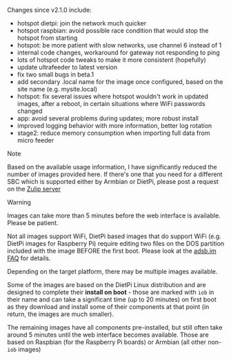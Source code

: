 Changes since v2.1.0 include:
- hotspot dietpi: join the network much quicker
- hotspot raspbian: avoid possible race condition that would stop the hotspot from starting
- hotspot: be more patient with slow networks, use channel 6 instead of 1
- internal code changes, workaround for gateway not responding to ping
- lots of hotspot code tweaks to make it more consistent (hopefully)
- update ultrafeeder to latest version
- fix two small bugs in beta.1
- add secondary .local name for the image once configured, based on the site name (e.g. mysite.local)
- hotspot: fix several issues where hotspot wouldn't work in updated images, after a reboot, in certain situations where WiFi passwords changed
- app: avoid several problems during updates; more robust install
- improved logging behavior with more information, better log rotation
- stage2: reduce memory consumption when importing full data from micro feeder

> [!NOTE]
> Based on the available usage information, I have significantly reduced the number of images provided here. If there's one that you need for a different SBC which is supported either by Armbian or DietPi, please post a request on the [Zulip server](https://adsblol.zulipchat.com/#narrow/stream/391168-adsb-feeder-image)

> [!WARNING]
> Images can take more than 5 minutes before the web interface is available. Please be patient.
>
> Not all images support WiFi, DietPi based images that do support WiFi (e.g. DietPi images for Raspberry Pi) require editing two files on the DOS partition included with the image BEFORE the first boot. Please look at the [adsb.im FAQ](https://adsb.im/faq) for details.

Depending on the target platform, there may be multiple images available.

Some of the images are based on the DietPi Linux distribution and are designed to complete their **install on boot** - those are marked with `iob` in their name and can take a significant time (up to 20 minutes) on first boot as they download and install some of their components at that point (in return, the images are much smaller).

The remaining images have all components pre-installed, but still often take around 5 minutes until the web interface becomes available. Those are based on Raspbian (for the Raspberry Pi boards) or Armbian (all other non-`iob` images)



